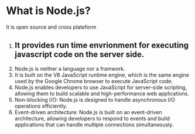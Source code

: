 # What is Node.js?
It is open source and cross plateform
1) ##  It provides run time envrionment for executing javascript code on the server side. ##
2) Node.js is neither a language nor a framwork.
3) It is built on the V8 JavaScript runtime engine, which is the same engine used by the Google Chrome browser to execute JavaScript code.
4) Node.js enables developers to use JavaScript for server-side scripting, allowing them to build scalable and high-performance web applications.
5) Non-blocking I/O: Node.js is designed to handle asynchronous I/O operations efficiently.
6) Event-driven architecture: Node.js is built on an event-driven architecture, allowing developers to  respond to events and build applications that can handle multiple connections simultaneously.


